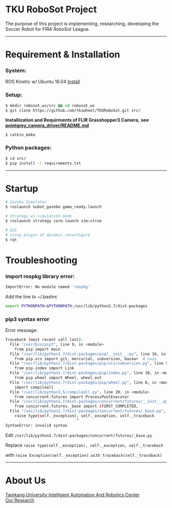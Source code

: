 # TKU RoboSot Project
The purpose of this project is implementing, researching, developing the Soccer Robot for FIRA RoboSot League.
<hr>

# Requirement & Installation
### System:
ROS Kinetic w/ Ubuntu 16.04 [Install](http://wiki.ros.org/kinetic/Installation/Ubuntu)

### Setup:
```bash
$ mkdir robosot_ws/src && cd robosot_ws
$ git clone https://github.com/tkuwheel/TKURoboSot.git src/
```
**Installization and Requirments of FLIR Grasshopper3 Camera,**
**see [pointgrey_camera_driver/README.md](pointgrey_camera_driver/README.md)**
```
$ catkin_make
```

### Python packages:
```bash
$ cd src/
$ pip install -r requirements.txt
```
<hr>

# Startup
```bash
# Gazebo Simulator
$ roslaunch nubot_gazebo game_ready.launch

# Strategy w/ simulation mode
$ roslaunch strategy core.launch sim:=true

# GUI
# using plugin of dynamic_reconfigure
$ rqt
```

# Troubleshooting
### import rospkg library error:
```bash
ImportError: No module named 'rospkg'
```
Add the line to ~/.bashrc
```bash
export PYTHONPATH=$PYTHONPATH:/usr/lib/python2.7/dist-packages
```
### pip3 syntax error
Error message:
```bash
Traceback (most recent call last):
  File "/usr/bin/pip3", line 9, in <module>
    from pip import main
  File "/usr/lib/python2.7/dist-packages/pip/__init__.py", line 16, in <module>
    from pip.vcs import git, mercurial, subversion, bazaar  # noqa
  File "/usr/lib/python2.7/dist-packages/pip/vcs/subversion.py", line 9, in <module>
    from pip.index import Link
  File "/usr/lib/python2.7/dist-packages/pip/index.py", line 30, in <module>
    from pip.wheel import Wheel, wheel_ext
  File "/usr/lib/python2.7/dist-packages/pip/wheel.py", line 6, in <module>
    import compileall
  File "/usr/lib/python3.5/compileall.py", line 20, in <module>
    from concurrent.futures import ProcessPoolExecutor
  File "/usr/lib/python2.7/dist-packages/concurrent/futures/__init__.py", line 8, in <module>
    from concurrent.futures._base import (FIRST_COMPLETED,
  File "/usr/lib/python2.7/dist-packages/concurrent/futures/_base.py", line 357
    raise type(self._exception), self._exception, self._traceback
                               ^
SyntaxError: invalid syntax
```

Edit ```/usr/lib/python2.7/dist-packages/concurrent/futures/_base.py```

Replace ```raise type(self._exception), self._exception, self._traceback```

with ```raise Exception(self._exception).with_traceback(self._traceback)```
<hr>

# About Us
[Tamkang University Intelligent Automation And Robotics Center](http://www.iarc.tku.edu.tw/)<br>
[Our Research](http://www.iarc.tku.edu.tw/robots/)
